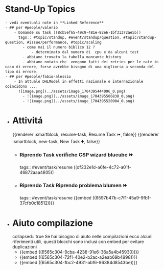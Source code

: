 # Stand-Up Topics
	- vedi eventuali note in **Linked Reference**
	- ## per #people/valerio
		- Domande su task ((8cb5ef65-49c9-481e-82e6-1bf31372ae5b))
		  tags:: #topic/standup, #event/standup/question, #topic/standup-question, #issue/performance, #topic/scaling
			- come mai il numero biblico 12 ?
				- determinato dal numero di  cpu e da alcuni test
			- abbiamo trovato la tabella mancante history
			- abbiamo notato che  vengono fatti dei retries per le rate in caso di errore, forse avrebbe bisogno di una miglioria a seconda del tipo di errore.
	- ## per #people/fabio-alessio
		- In attuale DHLModel in effetti nazionale e internazionale coincidono .... 
		  ![image.png](../assets/image_1704395444096_0.png)
			- ![image.png](../assets/image_1704395506838_0.png)
			- ![image.png](../assets/image_1704395520904_0.png)
- # Attivitá
  {{renderer :smartblock, resume-task, Resume Task ⏩️, false}} {{renderer :smartblock, new-task, New Task ➕, false}}
	- ### Riprendo Task verifiche CSP wizard blucube ⏩️
	  tags:: #event/task/resume
	  ((df232e1d-a6fe-4c72-a01f-46872aaa4805))
	- ### Riprendo Task Riprendo problema blumen ⏩️
	  tags:: #event/task/resume
	  {{embed ((6597b47b-c7f1-45a9-9fb1-37cfb0c18512))}}
- # Aiuto compilazione
  collapsed:: true
  Se hai bisogno di aiuto nelle compilazioni ecco alcuni riferimenti utili, questi blocchi sono inclusi con embed per evitare duplicazioni
	- {{embed ((6565c304-9cba-4238-91e6-36a5a4b45930))}}
	- {{embed ((6565c304-72f1-40e2-b2ac-a2eab69b4998))}}
	- {{embed ((6565c304-fbc2-4931-ab16-96384d8543be))}}
